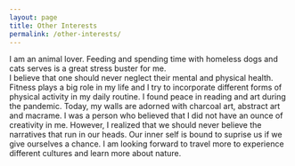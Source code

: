 ```yaml
---
layout: page
title: Other Interests
permalink: /other-interests/
---
```


I am an animal lover. Feeding and spending time with homeless dogs and cats serves is a great stress buster for me.<br>
I believe that one should never neglect their mental and physical health. Fitness plays a big role in my life and I try to incorporate different forms of physical activity in my daily routine.
I found peace in reading and art during the pandemic. Today, my walls are adorned with charcoal art, abstract art and macrame. I was a person who believed that I did not have an ounce of creativity in me. However, I realized that we should never believe the narratives that run in 
our heads. Our inner self is bound to suprise us if we give ourselves a chance.
I am looking forward to travel more to experience different cultures and learn more about nature.
